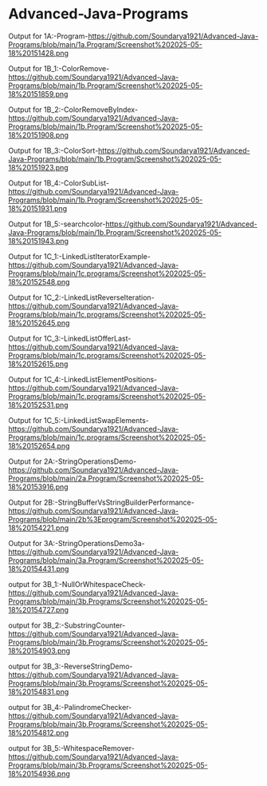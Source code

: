 # Advanced-Java-Programs
Output for 1A:-Program-https://github.com/Soundarya1921/Advanced-Java-Programs/blob/main/1a.Program/Screenshot%202025-05-18%20151428.png

Output for 1B_1:-ColorRemove-https://github.com/Soundarya1921/Advanced-Java-Programs/blob/main/1b.Program/Screenshot%202025-05-18%20151859.png 

Output for 1B_2:-ColorRemoveByIndex-https://github.com/Soundarya1921/Advanced-Java-Programs/blob/main/1b.Program/Screenshot%202025-05-18%20151908.png 

Output for 1B_3:-ColorSort-https://github.com/Soundarya1921/Advanced-Java-Programs/blob/main/1b.Program/Screenshot%202025-05-18%20151923.png 

Output for 1B_4:-ColorSubList-https://github.com/Soundarya1921/Advanced-Java-Programs/blob/main/1b.Program/Screenshot%202025-05-18%20151931.png 

Output for 1B_5:-searchcolor-https://github.com/Soundarya1921/Advanced-Java-Programs/blob/main/1b.Program/Screenshot%202025-05-18%20151943.png

Output for 1C_1:-LinkedListIteratorExample-https://github.com/Soundarya1921/Advanced-Java-Programs/blob/main/1c.programs/Screenshot%202025-05-18%20152548.png

Output for 1C_2:-LinkedListReverseIteration-https://github.com/Soundarya1921/Advanced-Java-Programs/blob/main/1c.programs/Screenshot%202025-05-18%20152645.png

Output for 1C_3:-LinkedListOfferLast-https://github.com/Soundarya1921/Advanced-Java-Programs/blob/main/1c.programs/Screenshot%202025-05-18%20152615.png

Output for 1C_4:-LinkedListElementPositions-https://github.com/Soundarya1921/Advanced-Java-Programs/blob/main/1c.programs/Screenshot%202025-05-18%20152531.png

Output for 1C_5:-LinkedListSwapElements-https://github.com/Soundarya1921/Advanced-Java-Programs/blob/main/1c.programs/Screenshot%202025-05-18%20152654.png

Output for 2A:-StringOperationsDemo-https://github.com/Soundarya1921/Advanced-Java-Programs/blob/main/2a.Program/Screenshot%202025-05-18%20153916.png

Output for 2B:-StringBufferVsStringBuilderPerformance-https://github.com/Soundarya1921/Advanced-Java-Programs/blob/main/2b%3Eprogram/Screenshot%202025-05-18%20154221.png

Output for 3A:-StringOperationsDemo3a-https://github.com/Soundarya1921/Advanced-Java-Programs/blob/main/3a.Program/Screenshot%202025-05-18%20154431.png

output for 3B_1:-NullOrWhitespaceCheck-https://github.com/Soundarya1921/Advanced-Java-Programs/blob/main/3b.Programs/Screenshot%202025-05-18%20154727.png

output for 3B_2:-SubstringCounter-https://github.com/Soundarya1921/Advanced-Java-Programs/blob/main/3b.Programs/Screenshot%202025-05-18%20154903.png

output for 3B_3:-ReverseStringDemo-https://github.com/Soundarya1921/Advanced-Java-Programs/blob/main/3b.Programs/Screenshot%202025-05-18%20154831.png

output for 3B_4:-PalindromeChecker-https://github.com/Soundarya1921/Advanced-Java-Programs/blob/main/3b.Programs/Screenshot%202025-05-18%20154812.png 

output for 3B_5:-WhitespaceRemover-https://github.com/Soundarya1921/Advanced-Java-Programs/blob/main/3b.Programs/Screenshot%202025-05-18%20154936.png

